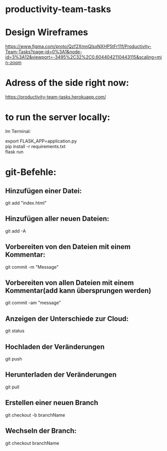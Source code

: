 # productivity-team-tasks

# Design Wireframes

https://www.figma.com/proto/Qzf2XmnQIsxNXHP5tFr11f/Productivity-Team-Tasks?page-id=0%3A1&node-id=3%3A12&viewport=-3495%2C32%2C0.6044042110443115&scaling=min-zoom

# Adress of the side right now:

https://productivity-team-tasks.herokuapp.com/

# to run the server locally:

Im Terminal:

export FLASK_APP=application.py <br>
pip install -r requirements.txt <br>
flask run

# git-Befehle:

## Hinzufügen einer Datei:

git add "index.html"

## Hinzufügen aller neuen Dateien:

git add -A

## Vorbereiten von den Dateien mit einem Kommentar:

git commit -m "Message"

## Vorbereiten von allen Dateien mit einem Kommentar(add kann übersprungen werden)

git commit -am "message"

## Anzeigen der Unterschiede zur Cloud:

git status

## Hochladen der Veränderungen

git push

## Herunterladen der Veränderungen

git pull

## Erstellen einer neuen Branch

git checkout -b branchName

## Wechseln der Branch:

git checkout branchName
